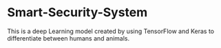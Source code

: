 # Smart-Security-System
This is a deep Learning model created by using TensorFlow and Keras to differentiate between humans and animals.
